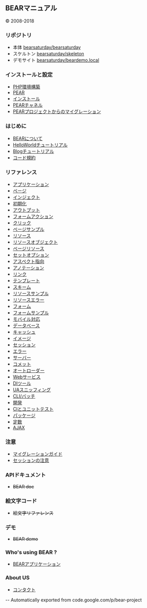 ## BEARマニュアル ##

© 2008-2018

### リポジトリ ###
  * 本体 [bearsaturday/bearsaturday](https://github.com/bearsaturday/BEAR.Saturday)
  * スケルトン [bearsaturday/skeleton](https://github.com/bearsaturday/BEARSaturday.Skeleton)
  * デモサイト [bearsaturday/beardemo.local](https://github.com/bearsaturday/beardemo.local)

### インストールと設定 ###

  * [PHP環境構築](setup_osx.md)
  * [PEAR](user_pear.md)
  * [インストール](Install.md)
  * [PEARチャネル](http://bearsaturday.github.io/pear/)
  * [PEARプロジェクトからのマイグレーション](https://github.com/bearsaturday/manual/blob/wiki/mig_0_10.md)

### はじめに ###
  * [BEARについて](introduction.md)
  * [HelloWorldチュートリアル](HelloWorld.md)
  * [Blogチュートリアル](blog.md)
  * [コード規約](convention.md)

### リファレンス ###

  * [アプリケーション](application.md)
  * [ページ](page.md)
  * [インジェクト](onInject.md)
  * [初期化](onInit.md)
  * [アウトプット](onOutput.md)
  * [フォームアクション](onAction.md)
  * [クリック](click.md)
  * [ページサンプル](Page_Sample.md)
  * [リソース](resource.md)
  * [リソースオブジェクト](ro.md)
  * [ページリソース](page_resource.md)
  * [セットオプション](set_options.md)
  * [アスペクト指向](AOP.md)
  * [アノテーション](annotation.md)
  * [リンク](link.md)
  * [テンプレート](resource_template.md)
  * [スキーム](resource_scheme.md)
  * [リソースサンプル](Resource_Sample.md)
  * [リソースエラー](resource_error.md)
  * [フォーム](form.md)
  * [フォームサンプル](Form_Sample.md)
  * [モバイル対応](Mobile.md)
  * [データベース](db.md)
  * [キャッシュ](cache.md)
  * [イメージ](image.md)
  * [セッション](session.md)
  * [エラー](error.md)
  * [サーバー](server.md)
  * [コメット](orbited.md)
  * [オートローダー](autoloader.md)
  * [Webサービス](web_service.md)
  * [DIツール](dependency.md)
  * [UAスニッフィング](agent.md)
  * [CLI/バッチ](CLI.md)
  * [開発](debug.md)
  * [CIとユニットテスト](ci_and_test.md)
  * [パッケージ](package.md)
  * [定数](const.md)
  * [AJAX](ajax.md)
### 注意 ###
  * [マイグレーションガイド](migration.md)
  * [セッションの注意](caution_session.md)

### APIドキュメント ###
  * ~~BEAR doc~~

### 絵文字コード ###
  * ~~絵文字リファレンス~~
### デモ ###
  * ~~BEAR demo~~

### Who's using BEAR ? ###
  * [BEARアプリケーション](Whos_Using_BEAR.md)

### About US ###
  * [コンタクト](contact.md)
  

--
Automatically exported from code.google.com/p/bear-project

